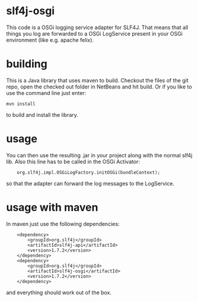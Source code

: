 slf4j-osgi
==========

This code is a OSGi logging service adapter for SLF4J. That means that all things you log are
forwarded to a OSGi LogService present in your OSGi environment (like e.g. apache felix).

building
========

This is a Java library that uses maven to build. Checkout the files of the git repo,
open the checked out folder in NetBeans and hit build. Or if you like to use the command
line just enter:

    mvn install

to build and install the library.

usage
=====

You can then use the resulting .jar in your project along with the normal slf4j lib. Also
this line has to be called in the OSGi Activator:

        org.slf4j.impl.OSGiLogFactory.initOSGi(bundleContext);

so that the adapter can forward the log messages to the LogService.

usage with maven
================

In maven just use the following dependencies:

        <dependency>
            <groupId>org.slf4j</groupId>
            <artifactId>slf4j-api</artifactId>
            <version>1.7.2</version>
        </dependency>
        <dependency>
            <groupId>org.slf4j</groupId>
            <artifactId>slf4j-osgi</artifactId>
            <version>1.7.2</version>
        </dependency>

and everything should work out of the box.